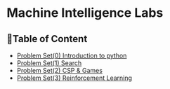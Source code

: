 # Machine Intelligence Labs
## 📝Table of Content

- <a href ="https://github.com/Sara-Gamal12/machine-intelligence-labs/tree/main/Problem%20Set%200">Problem Set(0) Introduction to python</a>
- <a href ="https://github.com/Sara-Gamal12/machine-intelligence-labs/tree/main/Problem%20Set%201">Problem Set(1) Search</a>
- <a href ="https://github.com/Sara-Gamal12/machine-intelligence-labs/tree/main/Problem%20Set%202">Problem Set(2) CSP & Games</a>
- <a href ="https://github.com/Sara-Gamal12/machine-intelligence-labs/tree/main/Problem%20Set%203">Problem Set(3) Reinforcement Learning</a>

